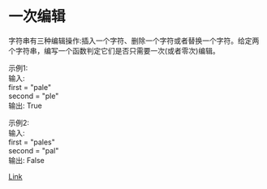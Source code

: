 <h1>一次编辑</h1>

字符串有三种编辑操作:插入一个字符、删除一个字符或者替换一个字符。给定两个字符串，编写一个函数判定它们是否只需要一次(或者零次)编辑。</br>

示例1:</br>
输入:</br>
first = "pale"</br>
second = "ple"</br>
输出: True</br>

示例2:</br>
输入:</br>
first = "pales"</br>
second = "pal"</br>
输出: False</br>

[Link](https://leetcode.cn/problems/one-away-lcci/)